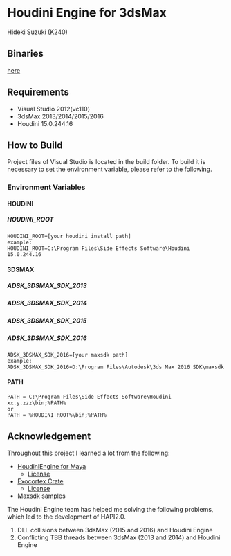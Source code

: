 # Houdini Engine for 3dsMax
Hideki Suzuki (K240)
## Binaries
[here](https://github.com/Ali2k/HoudiniEngineFor3dsMax/wiki/Houdini-Engine-for-3dsMax-Binary)
## Requirements
- Visual Studio 2012(vc110)
- 3dsMax 2013/2014/2015/2016
- Houdini 15.0.244.16

## How to Build
Project files of Visual Studio is located in the build folder. To build it is necessary to set the environment variable, please refer to the following.

### Environment Variables
#### HOUDINI
##### HOUDINI_ROOT

    HOUDINI_ROOT=[your houdini install path]
    example:
    HOUDINI_ROOT=C:\Program Files\Side Effects Software\Houdini 15.0.244.16

#### 3DSMAX
##### ADSK_3DSMAX_SDK_2013
##### ADSK_3DSMAX_SDK_2014
##### ADSK_3DSMAX_SDK_2015
##### ADSK_3DSMAX_SDK_2016
    ADSK_3DSMAX_SDK_2016=[your maxsdk path]
    example:
    ADSK_3DSMAX_SDK_2016=D:\Program Files\Autodesk\3ds Max 2016 SDK\maxsdk

#### PATH
    PATH = C:\Program Files\Side Effects Software\Houdini xx.y.zzz\bin;%PATH%
    or
    PATH = %HOUDINI_ROOT%\bin;%PATH%

## Acknowledgement
Throughout this project I learned a lot from the following:

- [HoudiniEngine for Maya](https://github.com/sideeffects/HoudiniEngineForMaya)
  - [License](https://github.com/sideeffects/HoudiniEngineForMaya/blob/Houdini15.0/LICENSE.txt)
- [Exocortex Crate](https://github.com/Exocortex/ExocortexCrate)
  - [License](https://github.com/Exocortex/ExocortexCrate/blob/master/LICENSE.txt)
- Maxsdk samples

The Houdini Engine team has helped me solving the following problems, which led to the development of HAPI2.0.

1. DLL collisions between 3dsMax (2015 and 2016) and Houdini Engine
2. Conflicting TBB threads between 3dsMax (2013 and 2014) and Houdini Engine
